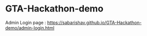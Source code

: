 # GTA-Hackathon-demo


Admin Login page : https://sabarishav.github.io/GTA-Hackathon-demo/admin-login.html
